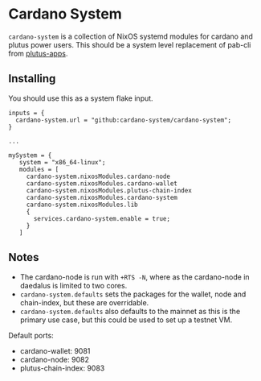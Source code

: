 # Cardano System

`cardano-system` is a collection of NixOS systemd modules for cardano and
plutus power users. This should be a system level replacement of pab-cli from
[plutus-apps](https://github.com/input-output-hk/plutus-apps).

## Installing

You should use this as a system flake input.

```
inputs = {
  cardano-system.url = "github:cardano-system/cardano-system";
}

...

mySystem = {
   system = "x86_64-linux";
   modules = [
     cardano-system.nixosModules.cardano-node
     cardano-system.nixosModules.cardano-wallet
     cardano-system.nixosModules.plutus-chain-index
     cardano-system.nixosModules.cardano-system
     cardano-system.nixosModules.lib
     {
       services.cardano-system.enable = true;
     }
   ]
```

## Notes

* The cardano-node is run with `+RTS -N`, where as the cardano-node in daedalus
is limited to two cores.
* `cardano-system.defaults` sets the packages for the wallet, node and chain-index, but these
are overridable.
* `cardano-system.defaults` also defaults to the mainnet as this is the primary use case, but
this could be used to set up a testnet VM.

Default ports:
  * cardano-wallet: 9081
  * cardano-node: 9082
  * plutus-chain-index: 9083
